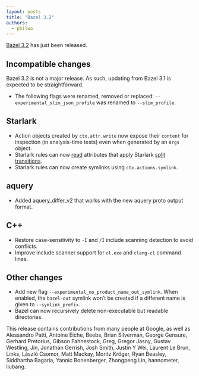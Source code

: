 ```yaml
---
layout: posts
title: "Bazel 3.2"
authors:
  - philwo
---
```


[Bazel 3.2](https://github.com/bazelbuild/bazel/releases/tag/3.2.0) has just been released.

## Incompatible changes

Bazel 3.2 is not a major release. As such, updating from Bazel 3.1 is expected to be straightforward.

* The following flags were renamed, removed or replaced:
  `--experimental_slim_json_profile` was renamed to `--slim_profile`.


## Starlark

* Action objects created by `ctx.attr.write` now expose their `content` for inspection (in analysis-time tests) even when generated by an `Args` object.
* Starlark rules can now [read](https://docs.bazel.build/versions/3.2.0/skylark/lib/ctx.html#split_attr) attributes that apply Starlark [split transitions](https://docs.bazel.build/versions/3.2.0/skylark/config.html#defining-12-transitions).
* Starlark rules can now create symlinks using `ctx.actions.symlink`.


## aquery

* Added aquery_differ_v2 that works with the new aquery proto output format.


## C++

* Restore case-sensitivity to `-I` and `/I` include scanning detection to avoid conflicts.
* Improve include scanner support for `cl.exe` and `clang-cl` command lines.


## Other changes

* Add new flag `--experimental_no_product_name_out_symlink`. When enabled, the `bazel-out` symlink won’t be created if a different name is given to `--symlink_prefix`.
* Bazel can now recursively delete non-executable but readable directories.


This release contains contributions from many people at Google, as well as Alessandro Patti, Antoine Eiche,
Beebs, Brian Silverman, George Gensure, Gerhard Pretorius, Gibson Fahnestock, Greg, Gregor Jasny, Gustav Westling,
Jin, Jonathan Gerrish, Josh Smith, Justin Y Wei, Laurent Le Brun, Links, László Csomor, Matt Mackay, Moritz Kröger,
Ryan Beasley, Siddhartha Bagaria, Yannic Bonenberger, Zhongpeng Lin, hannometer, liubang.
